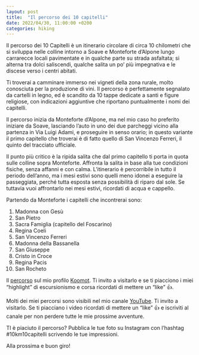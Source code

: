 ```yaml
---
layout: post
title:  "Il percorso dei 10 capitelli"
date: 2022/04/30, 11:00:00 +0200
categories: hiking
---
```


Il percorso dei 10 Capitelli è un itinerario circolare di circa 10 chilometri che si sviluppa nelle colline intorno a Soave e Monteforte d’Alpone lungo carrarecce locali pavimentate e in qualche parte su strada asfaltata; si alterna tra dolci saliscendi, qualche salita un po’ più impegnativa e le discese verso i centri abitati. 

Ti troverai a camminare immerso nei vigneti della zona rurale, molto conosciuta per la produzione di vini. Il percorso è perfettamente segnalato da cartelli in legno, ed è scandito da 10 tappe dedicate a santi e figure religiose, con indicazioni aggiuntive che riportano puntualmente i nomi dei capitelli. 

Il percorso inizia da Monteforte d’Alpone, ma nel mio caso ho preferito iniziare da Soave, lasciando l’auto in uno dei due parcheggi vicino alla partenza in Via Luigi Adami, e proseguire in senso orario; in questo variante il primo capitello che troverai è di fatto quello di San Vincenzo Ferreri, il quinto del tracciato ufficiale.

Il punto più critico è la ripida salita che dal primo capitello ti porta in quota sulle colline sopra Monteforte. Affronta la salita in base alla tue condizioni fisiche, senza affanni e con calma. L’itinerario è percorribile in tutto il periodo dell’anno, ma i mesi estivi sono quelli meno idonei a eseguire la passeggiata, perché tutta esposta senza possibilità di riparo dal sole. Se tuttavia vuoi affrontarlo nei mesi estivi, ricordati di acqua e cappello.

Partendo da Monteforte i capitelli che incontrerai sono:

1) Madonna con Gesù
2) San Pietro
3) Sacra Famiglia (capitello del Foscarino)
4) Regina Coeli
5) San Vincenzo Ferreri
6) Madonna della Bassanella
7) San Giuseppe
8) Cristo in Croce
9) Regina Pacis
10) San Rocheto

Il [percorso][komoot] sul mio profilo [Koomot][komoot-profile]. Ti invito a visitarlo e se ti piacciono i miei “highlight” di escursionismo e corsa ricordati di mettere un “like” 👍. 

Molti dei miei percorsi sono visibili nel mio canale [YouTube][youtube-channel]. Ti invito a visitarlo. Se ti piacciano i video ricordati di mettere un “like” 👍 e iscriviti al canale per non perdere tutte le mie prossime avventure.

TI è piaciuto il percorso? Pubblica le tue foto su Instagram con l’hashtag #10km10capitelli scrivendo le tue impressioni.

Alla prossima e buon giro!

[komoot-profile]: https://www.komoot.it/user/1971346940863
[komoot]: https://www.komoot.it/tour/749234352?ref=wtd
[youtube-channel]: https://bit.ly/3jKVu80
